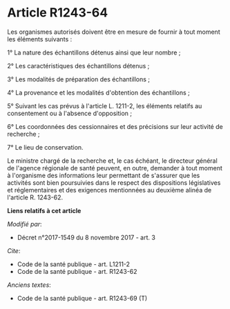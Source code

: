# Article R1243-64

Les organismes autorisés doivent être en mesure de fournir à tout moment les éléments suivants : 

1° La nature des échantillons détenus ainsi que leur nombre ; 

2° Les caractéristiques des échantillons détenus ; 

3° Les modalités de préparation des échantillons ; 

4° La provenance et les modalités d'obtention des échantillons ; 

5° Suivant les cas prévus à l'article L. 1211-2, les éléments relatifs au consentement ou à l'absence d'opposition ; 

6° Les coordonnées des cessionnaires et des précisions sur leur activité de recherche ; 

7° Le lieu de conservation. 

Le ministre chargé de la recherche et, le cas échéant, le directeur général de l'agence régionale de santé peuvent, en outre,
demander à tout moment à l'organisme des informations leur permettant de s'assurer que les activités sont bien poursuivies
dans le respect des dispositions législatives et réglementaires et des exigences mentionnées au deuxième alinéa de l'article
R. 1243-62.

**Liens relatifs à cet article**

_Modifié par_:

  - Décret n°2017-1549 du 8 novembre 2017 - art. 3

_Cite_:

  - Code de la santé publique - art. L1211-2
  - Code de la santé publique - art. R1243-62

_Anciens textes_:

  - Code de la santé publique - art. R1243-69 (T)
